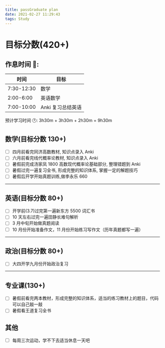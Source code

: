 ```yaml
---
title: passGraduate plan
date: 2021-02-27 11:29:43
tags: Study
---
```


# 目标分数(420+)

## 作息时间 📅:

| 时间       | 目标              |
| ---------- | ----------------- |
| 7:30-12:30 | 数学              |
| 2:00-6:00  | 英语数学          |
| 7:00-10:00 | Anki 复习总结英语 |

预计学习时间 🕐: 3h30m + 3h30m + 2h30m = 9h30m

## 数学(目标分数 130+)

- [ ] 四月前看完同济高数教材, 知识点录入 Anki
- [ ] 六月前看完线代概率论教材, 知识点录入 Anki
- [ ] 暑假前完成汤家凤 1800 高数现代概率论基础部分, 整理错题到 Anki
- [ ] 暑假过完一遍复习全书, 形成完整的知识体系, 掌握一定的解题技巧
- [ ] 暑假后开学开始真题训练,做李永乐 660

---

## 英语(目标分数 80+)

- [ ] 开学前(3.7)过完第一遍新东方 5500 词汇书
- [ ] 10 天左右过完一遍田静长难句解析
- [ ] 3 月中旬开始做真题阅读
- [ ] 10 月份开始准备作文，11 月份开始练习写作文（历年真题都写一遍）

---

## 政治(目标分数 80+)

- [ ] 大四开学九月份开始政治复习

---

## 专业课(130+)

- [ ] 暑假前看完两本教材，形成完整的知识体系，适当的练习教材上的题目，代码可以自己敲一敲
- [ ] 暑假看王道复习全书

## 其他

- [ ] 每周三次运动，学不下去适当休息一天吧
